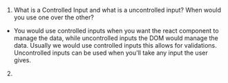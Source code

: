 1. What is a Controlled Input and what is a uncontrolled input? When would you use one over the other?
- You would use controlled inputs when you want the react component to manage the data, while uncontrolled inputs the DOM would manage the data. Usually we would use controlled inputs this allows for validations. Uncontrolled inputs can be used when you'll take any input the user gives.

2. 